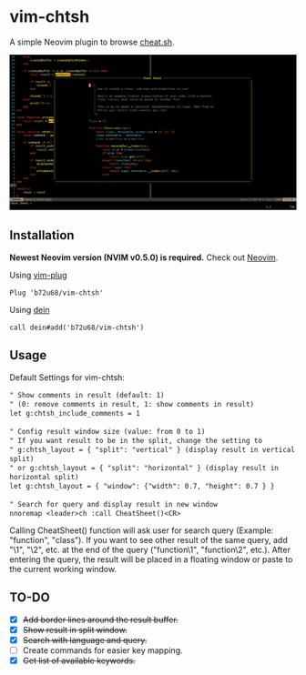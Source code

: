 # vim-chtsh

A simple Neovim plugin to browse [cheat.sh](https://cheat.sh).

![Vim-chtsh Demo](vim-chtsh-demo.png)

## Installation

**Newest Neovim version (NVIM v0.5.0) is required.** Check out [Neovim](https://github.com/neovim/neovim).

Using [vim-plug](https://github.com/junegunn/vim-plug)

```viml
Plug 'b72u68/vim-chtsh'
```

Using [dein](https://github.com/Shougo/dein.vim)

```viml
call dein#add('b72u68/vim-chtsh')
```

## Usage

Default Settings for vim-chtsh:

```viml
" Show comments in result (default: 1)
" (0: remove comments in result, 1: show comments in result)
let g:chtsh_include_comments = 1

" Config result window size (value: from 0 to 1)
" If you want result to be in the split, change the setting to
" g:chtsh_layout = { "split": "vertical" } (display result in vertical split)
" or g:chtsh_layout = { "split": "horizontal" } (display result in horizontal split)
let g:chtsh_layout = { "window": {"width": 0.7, "height": 0.7 } }

" Search for query and display result in new window
nnoremap <leader>ch :call CheatSheet()<CR>
```

Calling CheatSheet() function will ask user for search query (Example: "function",
"class"). If you want to see other result of the same query, add "\1", "\2", etc.
at the end of the query ("function\1", "function\2", etc.). After entering the
query, the result will be placed in a floating window or paste to the current
working window.

## TO-DO

- [x] ~~Add border lines around the result buffer.~~
- [x] ~~Show result in split window.~~
- [x] ~~Search with language and query.~~
- [ ] Create commands for easier key mapping.
- [x] ~~Get list of available keywords.~~
